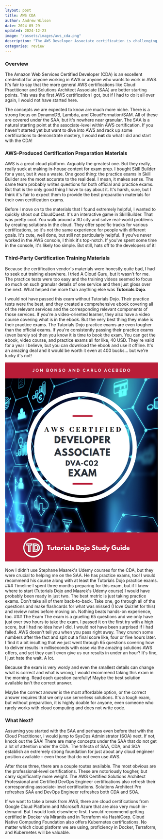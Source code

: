 ```yaml
---
layout: post
title: AWS CDA
author: Andrew Wilson
date: 2024-05-29
updated: 2024-12-23
image: "/assets/images/aws_cda.png"
description: "The AWS Developer Associate certification is challenging, but extremely rewarding to master. Covering an expansive list of AWS services, this is anything but light on content. Be prepared to really spend the extra time needed to master the concepts, especially if you intend to pursue other AWS certifications."
categories: review
---
```

### Overview
The Amazon Web Services Certified Developer (CDA) is an excellent credential for anyone working in AWS or anyone who wants to work in AWS. It's fair to say that the more general AWS certifications like Cloud Practitioner and Solutions Architect Associate (SAA) are better starting points. This was the first AWS certification I got, but if I had to do it all over again, I would not have started here.

The concepts we are expected to know are much more niche. There is a strong focus on DynamoDB, Lambda, and CloudFormation/SAM. All of these are covered under the SAA, but it's nowhere near granular. The SAA is a natural starting point at the associate-level within AWS certification. If you haven't started yet but want to dive into AWS and rack up some certifications to demonstrate mastery, I would <strong>not</strong> do what I did and start with the CDA!
### AWS-Produced Certification Preparation Materials
AWS is a great cloud platform. Arguably the greatest one. But they really, really suck at making in-house content for exam prep. I bought Skill Builder for a year, but it was a waste. One good thing: the practice exams in Skill Builder are the most accurate to the real deal. I mean, it makes sense. The same team probably writes questions for both official and practice exams. But that is the only good thing I have to say about it. It's harsh, sure, but I think it's fair to expect them to provide the best preparation materials for their own certification exams.

Before I move on to the materials that I found extremely helpful, I wanted to quickly shout out CloudQuest. It's an interactive game in SkillBuilder. That was pretty cool. You walk around a 3D city and solve real-world problems by creating solutions in the cloud. They offer specific tracks for various certifications, so it's not the same experience for people with different goals. It's cute, well done, but still not particularly helpful. If you've never worked in the AWS console, I think it's top-notch. If you've spent some time in the console, it's likely too simple. But still, hats off to the developers of it!
### Third-Party Certification Training Materials
Because the certification vendor's materials were honestly quite bad, I had to seek out training elsewhere. I tried A Cloud Guru, but it wasn't for me. The practice tests were too easy and the training videos seemed to focus so much on such granular details of one service and then just gloss over the next. What helped me more than anything else was **Tutorials Dojo**.

I would not have passed this exam without Tutorials Dojo. Their practice tests were the best, and they created a comprehensive ebook covering all of the relevant services and the corresponding relevant components of those services. If you're a video-oriented learner, they also have a video course covering what is in the ebook. But the very best thing they make is their practice exams. The Tutorials Dojo practice exams are even tougher than the official exams. If you're consistently passing their practice exams (even barely so) then you know it is time to book the exam. You can get the ebook, video course, and practice exams all for like, 40 USD. They're valid for a year I believe, but you can download the ebook and use it offline. It's an amazing deal and it would be worth it even at 400 bucks… but we're lucky it's not!

<div class="post-image">
	<img src="/assets/images/CDA_ebook.png" class="img-responsive" alt="Post Image">
</div>
<br>
Now I didn't use Stephane Maarek's Udemy courses for the CDA, but they were crucial to helping me on the SAA. He has practice exams, too! I would recommend his course along with at least the Tutorials Dojo practice exams.
### Timeline
I spent three months preparing for this exam, but if I knew where to start (Tutorials Dojo and Maarek's Udemy course) I would have probably been ready in just two. The best metric is just taking practice exams. Don't take all of them back-to-back. Take one, go through all of the questions and make flashcards for what was missed (I love Quizlet for this) and review notes before moving on. Nothing beats hands-on experience, too.
### The Exam
The exam is a grueling 65 questions and we only have just over two hours to take the exam. I passed it on the first try with a high score, but I had no idea how I did. I would not have been surprised if I had failed. AWS doesn't tell you when you pass right away. They crunch some numbers after the fact and spit out a final score like, four or five hours later. I find it a bit insulting that we just went through 65 questions covering how to deliver results in milliseconds with ease via the amazing solutions AWS offers, and yet they can't even give us our results in under an hour? It's fine, I just hate the wait. A lot.

Because the exam is very wordy and even the smallest details can change what is correct and what is wrong, I would recommend taking this exam in the morning. Read each question carefully! Maybe the best solution available isn't the correct answer. 

Maybe the correct answer is the most affordable option, or the correct answer requires that we only use serverless solutions. It's a tough exam, but without preparation, it is highly doable for anyone, even someone who rarely works with cloud computing and does not write code.
### What Next?
Assuming you started with the SAA and perhaps even before that with the Cloud Practitioner, I would jump to SysOps Administrator (SOA) next. If not, knock out the SAA! There are many concepts under the SAA that do not get a lot of attention under the CDA. The trifecta of SAA, CDA, and SOA establish an extremely strong foundation for just about any cloud engineer position available – even those that do not even use AWS.

After those three, there are a couple routes available. The most obvious are the professional-level certifications. These are notoriously tougher, but carry significantly more weight. The AWS Certified Solutions Architect Professional and Certified DevOps Engineer certifications also refresh their corresponding associate-level certifications. Solutions Architect Pro refreshes SAA and DevOps Engineer refreshes both CDA and SOA.

If we want to take a break from AWS, there are cloud certifications from Google Cloud Platform and Microsoft Azure that are also very much in-demand. But I would look elsewhere first. I would recommend getting certified in Docker via Mirantis and in Terraform via HashiCorp. Cloud Native Computing Foundation also offers Kubernetes certifications. No matter which cloud platform we are using, proficiency in Docker, Terraform, and Kubernetes will be valuable.
						